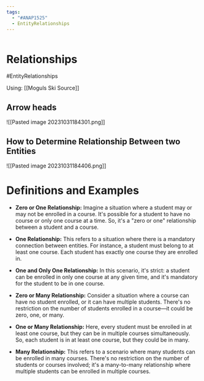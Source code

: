 ```yaml
---
tags:
  - "#ANAP1525"
  - EntityRelationships
---
```

```table-of-contents
```
# Relationships 
#EntityRelationships

Using: [[Moguls Ski Source]]
## Arrow heads

![[Pasted image 20231031184301.png]]

## How to Determine Relationship Between two Entities
![[Pasted image 20231031184406.png]]

# Definitions and Examples
- **Zero or One Relationship:** Imagine a situation where a student may or may not be enrolled in a course. It's possible for a student to have no course or only one course at a time. So, it's a "zero or one" relationship between a student and a course.
    
- **One Relationship:** This refers to a situation where there is a mandatory connection between entities. For instance, a student must belong to at least one course. Each student has exactly one course they are enrolled in.
    
- **One and Only One Relationship:** In this scenario, it's strict: a student can be enrolled in only one course at any given time, and it's mandatory for the student to be in one course.
    
- **Zero or Many Relationship:** Consider a situation where a course can have no student enrolled, or it can have multiple students. There's no restriction on the number of students enrolled in a course—it could be zero, one, or many.
    
- **One or Many Relationship:** Here, every student must be enrolled in at least one course, but they can be in multiple courses simultaneously. So, each student is in at least one course, but they could be in many.
    
- **Many Relationship:** This refers to a scenario where many students can be enrolled in many courses. There's no restriction on the number of students or courses involved; it's a many-to-many relationship where multiple students can be enrolled in multiple courses.